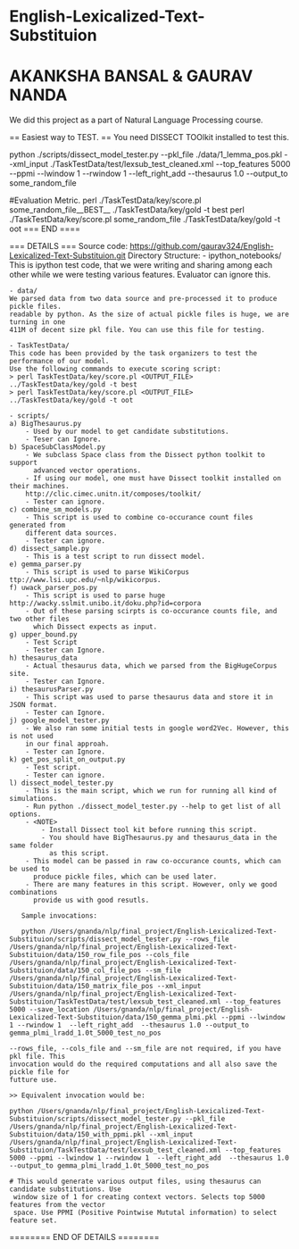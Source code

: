 English-Lexicalized-Text-Substituion
====================================
AKANKSHA BANSAL & GAURAV NANDA
====================================

We did this project as a part of Natural Language Processing course.

== Easiest way to TEST. ==
You need DISSECT TOOlkit installed to test this.

python ./scripts/dissect_model_tester.py --pkl_file ./data/1_lemma_pos.pkl --xml_input ./TaskTestData/test/lexsub_test_cleaned.xml --top_features 5000 --ppmi --lwindow 1 --rwindow 1  --left_right_add  --thesaurus 1.0 --output_to some_random_file

#Evaluation Metric.
perl ./TaskTestData/key/score.pl some_random_file__BEST__ ./TaskTestData/key/gold -t best
perl ./TaskTestData/key/score.pl some_random_file ./TaskTestData/key/gold -t oot
=== END ====

=== DETAILS ===
Source code: https://github.com/gaurav324/English-Lexicalized-Text-Substituion.git
Directory Structure:
    - ipython_notebooks/
      This is ipython test code, that we were writing and sharing among each other
      while we were testing various features. Evaluator can ignore this.

    - data/
    We parsed data from two data source and pre-processed it to produce pickle files.
    readable by python. As the size of actual pickle files is huge, we are turning in one
    411M of decent size pkl file. You can use this file for testing.

    - TaskTestData/
    This code has been provided by the task organizers to test the performance of our model.
    Use the following commands to execute scoring script:
    > perl TaskTestData/key/score.pl <OUTPUT_FILE> ../TaskTestData/key/gold -t best
    > perl TaskTestData/key/score.pl <OUTPUT_FILE> ../TaskTestData/key/gold -t oot

    - scripts/
    a) BigThesaurus.py
        - Used by our model to get candidate substitutions.
        - Teser can Ignore.
    b) SpaceSubClassModel.py
        - We subclass Space class from the Dissect python toolkit to support
          advanced vector operations.
        - If using our model, one must have Dissect toolkit installed on their machines.
        http://clic.cimec.unitn.it/composes/toolkit/
        - Tester can ignore.
    c) combine_sm_models.py
        - This script is used to combine co-occurance count files generated from
        different data sources.
        - Tester can ignore.
    d) dissect_sample.py
        - This is a test script to run dissect model.
    e) gemma_parser.py
        - This script is used to parse WikiCorpus ttp://www.lsi.upc.edu/~nlp/wikicorpus.
    f) uwack_parser_pos.py
        - This script is used to parse huge http://wacky.sslmit.unibo.it/doku.php?id=corpora
        - Out of these parsing scirpts is co-occurance counts file, and two other files
          which Dissect expects as input.
    g) upper_bound.py
        - Test Script
        - Tester can Ignore.
    h) thesaurus_data
        - Actual thesaurus data, which we parsed from the BigHugeCorpus site.
        - Tester can Ignore.
    i) thesaurusParser.py
        - This script was used to parse thesaurus data and store it in JSON format.
        - Tester can Ignore.
    j) google_model_tester.py
        - We also ran some initial tests in google word2Vec. However, this is not used
        in our final approah.
        - Tester can Ignore.
    k) get_pos_split_on_output.py
        - Test script.
        - Tester can ignore.
    l) dissect_model_tester.py
        - This is the main script, which we run for running all kind of simulations.
        - Run python ./dissect_model_tester.py --help to get list of all options.
        - <NOTE>
            - Install Dissect tool kit before running this script.
            - You should have BigThesaurus.py and thesaurus_data in the same folder
              as this script.
        - This model can be passed in raw co-occurance counts, which can be used to 
          produce pickle files, which can be used later.
        - There are many features in this script. However, only we good combinations 
          provide us with good resutls.

       Sample invocations:

       python /Users/gnanda/nlp/final_project/English-Lexicalized-Text-Substituion/scripts/dissect_model_tester.py --rows_file /Users/gnanda/nlp/final_project/English-Lexicalized-Text-Substituion/data/150_row_file_pos --cols_file /Users/gnanda/nlp/final_project/English-Lexicalized-Text-Substituion/data/150_col_file_pos --sm_file /Users/gnanda/nlp/final_project/English-Lexicalized-Text-Substituion/data/150_matrix_file_pos --xml_input /Users/gnanda/nlp/final_project/English-Lexicalized-Text-Substituion/TaskTestData/test/lexsub_test_cleaned.xml --top_features 5000 --save_location /Users/gnanda/nlp/final_project/English-Lexicalized-Text-Substituion/data/150_gemma_plmi.pkl --ppmi --lwindow 1 --rwindow 1  --left_right_add  --thesaurus 1.0 --output_to gemma_plmi_lradd_1.0t_5000_test_no_pos

    --rows_file, --cols_file and --sm_file are not required, if you have pkl file. This 
    invocation would do the required computations and all also save the pickle file for 
    futture use.

    >> Equivalent invocation would be:

    python /Users/gnanda/nlp/final_project/English-Lexicalized-Text-Substituion/scripts/dissect_model_tester.py --pkl_file /Users/gnanda/nlp/final_project/English-Lexicalized-Text-Substituion/data/150_with_ppmi.pkl --xml_input /Users/gnanda/nlp/final_project/English-Lexicalized-Text-Substituion/TaskTestData/test/lexsub_test_cleaned.xml --top_features 5000 --ppmi --lwindow 1 --rwindow 1  --left_right_add  --thesaurus 1.0 --output_to gemma_plmi_lradd_1.0t_5000_test_no_pos

    # This would generate various output files, using thesaurus can candidate substitutions. Use 
     window size of 1 for creating context vectors. Selects top 5000 features from the vector
     space. Use PPMI (Positive Pointwise Mututal information) to select feature set.

======== END OF DETAILS ========
